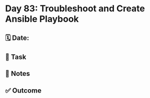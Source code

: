 # Day 83: Troubleshoot and Create Ansible Playbook

## 🗓️ Date:

## 🎯 Task

## 📝 Notes

## ✅ Outcome

